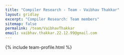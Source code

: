 ```yaml
---
title: "Compiler Research - Team - Vaibhav Thakkar"
layout: gridlay
excerpt: "Compiler Research: Team members"
sitemap: false
permalink: /team/VaibhavThakkar
email: vaibhav.thakkar.22.12.99@gmail.com
---
```


{% include team-profile.html %}
